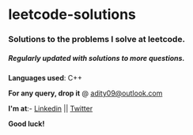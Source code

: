 # leetcode-solutions

### Solutions to the problems I solve  at leetcode.

##### Regularly updated with solutions to more questions.

**Languages used**: C++

**For any query, drop it** @ adity09@outlook.com

**I'm at**:- [Linkedin](linkedin.com/adityasaxena09) || [Twitter](https://twitter.com/maverickreal09)

**Good luck!**
